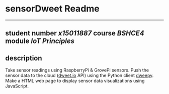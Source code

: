 # sensorDweet Readme
---
student number	*x15011887*
course		*BSHCE4*
module		*IoT Principles*
---
## description

Take sensor readings using RaspberryPi & GrovePi sensors. Push the sensor data to the cloud ([dweet.io](https://dweet.io) API) using the Python client [dweepy](https://github.com/paddycarey/dweepy). Make a HTML web page to display sensor data visualizations using JavaScript.
